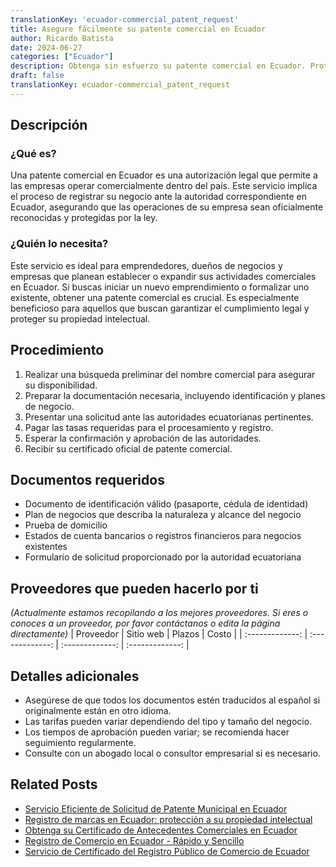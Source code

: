 ```yaml
---
translationKey: 'ecuador-commercial_patent_request'
title: Asegure fácilmente su patente comercial en Ecuador
author: Ricardo Batista
date: 2024-06-27
categories: ["Ecuador"]
description: Obtenga sin esfuerzo su patente comercial en Ecuador. Proteja su negocio con nuestra guía paso a paso y los documentos necesarios.
draft: false
translationKey: ecuador-commercial_patent_request
---
```


## Descripción
### ¿Qué es?
Una patente comercial en Ecuador es una autorización legal que permite a las empresas operar comercialmente dentro del país. Este servicio implica el proceso de registrar su negocio ante la autoridad correspondiente en Ecuador, asegurando que las operaciones de su empresa sean oficialmente reconocidas y protegidas por la ley.

### ¿Quién lo necesita?
Este servicio es ideal para emprendedores, dueños de negocios y empresas que planean establecer o expandir sus actividades comerciales en Ecuador. Si buscas iniciar un nuevo emprendimiento o formalizar uno existente, obtener una patente comercial es crucial. Es especialmente beneficioso para aquellos que buscan garantizar el cumplimiento legal y proteger su propiedad intelectual.

## Procedimiento

1. Realizar una búsqueda preliminar del nombre comercial para asegurar su disponibilidad.
2. Preparar la documentación necesaria, incluyendo identificación y planes de negocio.
3. Presentar una solicitud ante las autoridades ecuatorianas pertinentes.
4. Pagar las tasas requeridas para el procesamiento y registro.
5. Esperar la confirmación y aprobación de las autoridades.
6. Recibir su certificado oficial de patente comercial.

## Documentos requeridos

- Documento de identificación válido (pasaporte, cédula de identidad)
- Plan de negocios que describa la naturaleza y alcance del negocio
- Prueba de domicilio
- Estados de cuenta bancarios o registros financieros para negocios existentes
- Formulario de solicitud proporcionado por la autoridad ecuatoriana

## Proveedores que pueden hacerlo por ti
_(Actualmente estamos recopilando a los mejores proveedores. Si eres o conoces a un proveedor, por favor contáctanos o edita la página directamente)_
| Proveedor        |     Sitio web     |     Plazos    |       Costo      |
| :-------------: | :-------------: |  :-------------: | :-------------: |

## Detalles adicionales

- Asegúrese de que todos los documentos estén traducidos al español si originalmente están en otro idioma.
- Las tarifas pueden variar dependiendo del tipo y tamaño del negocio.
- Los tiempos de aprobación pueden variar; se recomienda hacer seguimiento regularmente.
- Consulte con un abogado local o consultor empresarial si es necesario.


## Related Posts

- [Servicio Eficiente de Solicitud de Patente Municipal en Ecuador](https://tramitit.com/es/guides/ecuador/solicitud_de_patente_municipal/)
- [Registro de marcas en Ecuador: protección a su propiedad intelectual](https://tramitit.com/es/guides/ecuador/registro_de_marca/)
- [Obtenga su Certificado de Antecedentes Comerciales en Ecuador](https://tramitit.com/es/guides/ecuador/certificado_de_antecedentes_comerciales/)
- [Registro de Comercio en Ecuador - Rápido y Sencillo](https://tramitit.com/es/guides/ecuador/inscripción_en_el_registro_de_comercio/)
- [Servicio de Certificado del Registro Público de Comercio de Ecuador](https://tramitit.com/es/guides/ecuador/certificado_de_inscripción_en_el_registro_público_de_comercio/)